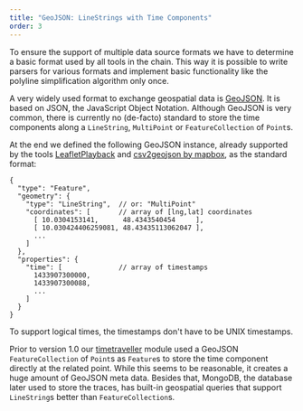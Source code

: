 ```yaml
---
title: "GeoJSON: LineStrings with Time Components"
order: 3
---
```


To ensure the support of multiple data source formats we have to determine a basic format used by all tools in the chain. This way it is possible to write parsers for various formats and implement basic functionality like the polyline simplification algorithm only once.

A very widely used format to exchange geospatial data is [GeoJSON](http://geojson.org/geojson-spec.html). It is based on JSON, the JavaScript Object Notation. Although GeoJSON is very common, there is currently no (de-facto) standard to store the time components along a `LineString`, `MultiPoint` or `FeatureCollection` of `Point`s.

At the end we defined the following GeoJSON instance, already supported by the tools [LeafletPlayback](#additional-repositories-leafletplayback) and [csv2geojson by mapbox](https://github.com/mapbox/csv2geojson), as the standard format:

	{
	  "type": "Feature",
	  "geometry": {
	    "type": "LineString",  // or: "MultiPoint"
	    "coordinates": [       // array of [lng,lat] coordinates
	      [ 10.0304153141,      48.4343540454     ],
	      [ 10.030424406259081, 48.43435113062047 ],
	      ...
	    ]
	  },
	  "properties": {
	    "time": [              // array of timestamps
	      1433907300000,
	      1433907300088,
	      ...
	    ]
	  }
	}

To support logical times, the timestamps don't have to be UNIX timestamps.

Prior to version 1.0 our [timetraveller](#source-code-timetraveller) module used a GeoJSON `FeatureCollection` of `Point`s as `Feature`s to store the time component directly at the related point. While this seems to be reasonable, it creates a huge amount of GeoJSON meta data. Besides that, MongoDB, the database later used to store the traces, has built-in geospatial queries that support `LineString`s better than `FeatureCollection`s.
